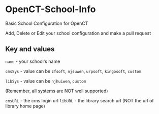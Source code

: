 # OpenCT-School-Info

Basic School Configuration for OpenCT


Add, Delete or Edit your school configuration and make a pull request

## Key and values

`name` - your school's name


`cmsSys` - value can be `zfsoft`, `njsuwen`, `urpsoft`, `kingosoft`, `custom`


`libSys` - value can be `njhuiwen`, `custom`


(Remember, all systems are NOT well supported)


`cmsURL` - the cms login url
`libURL` - the library search url (NOT the url of library home page)
